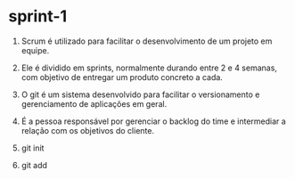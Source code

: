 # sprint-1

1) Scrum é utilizado para facilitar o desenvolvimento de um projeto em equipe.

2) Ele é dividido em sprints, normalmente durando entre 2 e 4 semanas, com objetivo de entregar um produto concreto a cada.

3) O git é um sistema desenvolvido para facilitar o versionamento e gerenciamento de aplicações em geral.

4) É a pessoa responsável por gerenciar o backlog do time e intermediar a relação com os objetivos do cliente.

5) git init

6) git add
 
